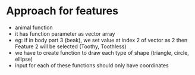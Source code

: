 # Approach for features

- animal function 
- it has function parameter as vector array
- eg: if in body part 3 (beak), we set value at index 2 of vector as 2 then Feature 2 will be selected (Toothy, Toothless)
- we have to create function to draw each type of shape (triangle, circle, ellipse)
- input for each of these functions should only have coordinates 